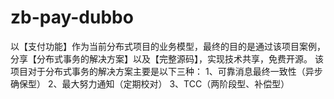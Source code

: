 # zb-pay-dubbo
以【支付功能】作为当前分布式项目的业务模型，最终的目的是通过该项目案例，分享【分布式事务的解决方案】以及【完整源码】，实现技术共享，免费开源。
该项目对于分布式事务的解决方案主要是以下三种：
1、可靠消息最终一致性（异步确保型）
2、最大努力通知（定期校对）
3、TCC（两阶段型、补偿型）
